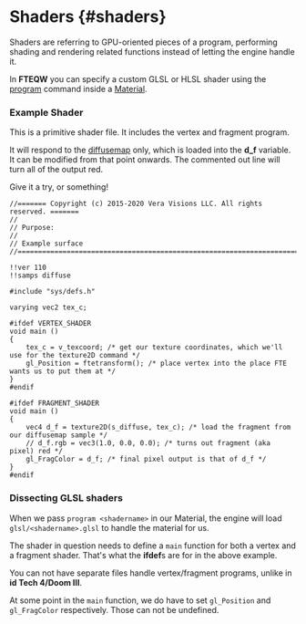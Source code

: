# Shaders {#shaders}

Shaders are referring to GPU-oriented pieces of a program, performing shading and rendering related functions instead of letting the engine handle it. 

In **FTEQW** you can specify a custom GLSL or HLSL shader using the [program](Documentation/Materials/commands/program.md) command inside a [Material](Documentation/Materials/MatOverview.md).

### Example Shader

This is a primitive shader file. It includes the vertex and fragment program.

It will respond to the [diffusemap](Documentation/Materials/commands/diffusemap.md) only, which is loaded
into the **d_f** variable. It can be modified from that point onwards.
The commented out line will turn all of the output red.

Give it a try, or something!

```
//======= Copyright (c) 2015-2020 Vera Visions LLC. All rights reserved. =======
//
// Purpose: 
//
// Example surface
//==============================================================================

!!ver 110
!!samps diffuse

#include "sys/defs.h"

varying vec2 tex_c;

#ifdef VERTEX_SHADER
void main ()
{
	tex_c = v_texcoord; /* get our texture coordinates, which we'll use for the texture2D command */
	gl_Position = ftetransform(); /* place vertex into the place FTE wants us to put them at */
}
#endif

#ifdef FRAGMENT_SHADER
void main ()
{
	vec4 d_f = texture2D(s_diffuse, tex_c); /* load the fragment from our diffusemap sample */
	// d_f.rgb = vec3(1.0, 0.0, 0.0); /* turns out fragment (aka pixel) red */
	gl_FragColor = d_f; /* final pixel output is that of d_f */
}
#endif
```

### Dissecting GLSL shaders

When we pass `program <shadername>` in our Material, the engine will load `glsl/<shadername>.glsl` to handle the material for us.

The shader in question needs to define a `main` function for both a vertex and a fragment shader. That's what the **ifdef**s are for in the above example.

You can not have separate files handle vertex/fragment programs, unlike in **id Tech 4/Doom III**.

At some point in the `main` function, we do have to set `gl_Position` and `gl_FragColor` respectively. Those can not be undefined.
